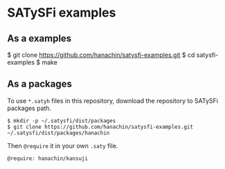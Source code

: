 # SATySFi examples

## As a examples

  $ git clone https://github.com/hanachin/satysfi-examples.git
  $ cd satysfi-examples
  $ make

## As a packages

To use `*.satyh` files in this repository, download the repository to SATySFi packages path.

    $ mkdir -p ~/.satysfi/dist/packages
    $ git clone https://github.com/hanachin/satysfi-examples.git ~/.satysfi/dist/packages/hanachin

Then `@require` it in your own `.saty` file.

    @require: hanachin/kansuji
